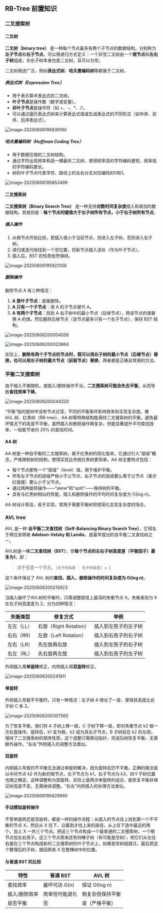 ## RB-Tree 前置知识

### 二叉搜索树

#### 二叉树

**二叉树（binary tree）** 是一种每个节点最多有两个子节点的数据结构，分别称为**左子节点**和**右子节点**。可以用递归方式定义：一个非空二叉树由一个**根节点**和**左右子树**组成，左右子树本身也是二叉树，且可以为空。

二叉树用途广泛，例如**表达式树**、**哈夫曼编码树**等都属于二叉树。

##### 表达式树（Expression Tree）

- 用于表示算术表达式的二叉树。
- **叶子节点**是操作数（数字或变量）。
- **非叶子节点**是操作符（如 +、-、*、/）。
- 可以通过遍历表达式树来计算表达式值或生成表达式的不同形式（如中序、前序、后序表达式）。

![image-20250806195839180](./RB-Tree前置知识.assets/image-20250806195839180.png)

##### 哈夫曼编码树（Huffman Coding Tree）

- 用于数据压缩的二叉树结构。
- 通过字符出现频率构造一棵最优二叉树，使得频率高的字符编码更短，频率低的字符编码更长。
- 树的叶子节点代表字符，路径上的左右分支对应编码的0和1。

![image-20250806195853499](./RB-Tree前置知识.assets/image-20250806195853499.png)

#### 二叉搜索树

**二叉搜索树（Binary Search Tree）** 是一种支持**对数时间复杂度**插入和查找的数据结构。其规则是：**每个节点的键值大于左子树所有节点，小于右子树所有节点**。

##### 插入操作

1. 从根节点开始比较，若插入值小于当前节点，则进入左子树，否则进入右子树。
2. 递归或迭代地找到一个空位置，将新节点插入该处（作为叶子节点）。
3. 插入后，BST 的性质依然保持。

![image-20250806195923106](./RB-Tree前置知识.assets/image-20250806195923106.png)

##### 删除操作

删除节点 A 有三种情况：

1. **A 是叶子节点**：直接删除。
2. **A 只有一个子节点**：用 A 的子节点替代 A。
3. **A 有两个子节点**：找到 A 右子树中的最小节点（后继节点），用该节点的值替换 A 的值，然后删除后继节点（该节点最多只有一个右子节点），保持 BST 结构。

![image-20250806200004056](./RB-Tree前置知识.assets/image-20250806200004056.png)

![image-20250806200023864](./RB-Tree前置知识.assets/image-20250806200023864.png)

实际上，**删除有两个子节点的节点时，既可以用右子树的最小节点（后继节点）替换，也可以用左子树的最大节点（前驱节点）替换**，两者都是正确且常用的方法。

### 平衡二叉搜索树

由于输入不够随机，或插入/删除操作不当，**二叉搜索树可能会失去平衡**，从而导致**查找效率下降**。

![image-20250806200044320](./RB-Tree前置知识.assets/image-20250806200044320.png)

“平衡”指的是树中没有节点过深，不同的平衡条件影响效率和实现复杂度。像 AVL 树、红黑树（RB-tree）、AA 树等特殊结构能保持二叉搜索树的平衡，避免最坏情况下的高度不平衡。虽然插入和删除操作稍复杂，但能显著提升平均查找效率，一般能节省约 25% 的查找时间。

#### AA 树

AA 树是一种自平衡的二叉搜索树，属于红黑树的简化版本。它通过引入“层级”概念，严格限制树的结构，使得实现比传统红黑树更简单。AA 树主要特点包括：

- 每个节点都有一个“层级”（level）值，用于维护平衡。
- 所有左子节点的层级严格小于父节点，右子节点的层级要么等于父节点（表示红链接）要么小于父节点。
- 通过两种旋转操作——“skew”和“split”——保持树的平衡。
- 具有与红黑树相似的性能，插入和删除操作的平均时间复杂度为 O(log n)。

AA 树设计简洁，易于实现，常用于需要平衡树但想简化实现复杂度的场合。

### AVL tree

AVL 是一种 **自平衡二叉查找树（Self-Balancing Binary Search Tree）**，它得名于两位发明者 **Adelson-Velsky 和 Landis**，是最早提出的自平衡二叉查找树之一。

AVL树是一棵**二叉查找树（BST）**，但**每个节点的左右子树高度差（平衡因子）最多为1**，即：

> 对于任意一个节点，`|左子树高度 - 右子树高度| ≤ 1`

这个条件保证了 AVL 树的**查找、插入、删除操作的时间复杂度为 O(log n)**。

![image-20250806200215923](./RB-Tree前置知识.assets/image-20250806200215923.png)

当插入破坏了AVL树的平衡时，只需调整路径上最深的失衡节点 X。失衡表现为 X 左右子树高度差为 2，分为四种情况：

| 失衡类型   | 修复方式               | 举例                 |
| ---------- | ---------------------- | -------------------- |
| 左左（LL） | 右旋（Right Rotation） | 插入到左孩子的左子树 |
| 右右（RR） | 左旋（Left Rotation）  | 插入到右孩子的右子树 |
| 左右（LR） | 先左旋再右旋           | 插入到左孩子的右子树 |
| 右左（RL） | 先右旋再左旋           | 插入到右孩子的左子树 |

外侧插入用**单旋转**修正，内侧插入用**双旋转**修正。

![image-20250806200241911](./RB-Tree前置知识.assets/image-20250806200241911.png)

#### 单旋转

外侧插入导致不平衡时，只有一种情况：左子树 A 增长了一层，使得其高度比右子树 C 多 2。

![image-20250806200307565](./RB-Tree前置知识.assets/image-20250806200307565.png)

为了恢复平衡，我们将 A 子树上移一层，C 子树下移一层，即对失衡节点 k2 做一次右旋操作。旋转后，k1 变为根，k2 成为其右子节点，B 子树挂在 k2 的左侧，保持了二叉搜索树的顺序性质。这个调整只需移动指针，完成后树恢复平衡，无需额外操作。“右右”外侧插入的调整方法类似。

#### 双旋转

内侧插入导致的不平衡无法通过单旋转解决，因为旋转后仍不平衡。正确的做法是以中间节点 k2 作为新的根节点，左子节点为 k1，右子节点为 k3，四个子树位置也随之确定。这种调整称为双旋转，实际上是两次单旋转的组合，能恢复平衡并保证树高度不变，无需继续调整。“右左”内侧插入的处理方法类似。

![image-20250806195629985](./RB-Tree前置知识.assets/image-20250806195629985.png)

#### 手动模拟旋转操作

不管单旋转还是双旋转，都是一样的操作流程：从插入的节点往上找到第一个不平衡的节点 X，然后从 X 往下，沿着刚才找上来的路径，从上往下选中最近的两个，加上 X 一共三个节点。把这三个节点构成一个最普通的二叉搜索树，一个根节点加左右孩子。这三个节点原来还有四棵子树（有可能是空树），把它们从左往右接在三个节点构成新的二叉搜索树的叶子节点上，如果是空树就跳过。最后把这个整理后的子树，接回原来 X 在整棵树中的位置。

#### 与普通 BST 的比较

| 特性          | 普通 BST       | AVL 树           |
| ------------- | -------------- | ---------------- |
| 查找效率      | 最坏可达 O(n)  | 保证 O(log n)    |
| 插入/删除效率 | 简单但可能退化 | 稍复杂但保持平衡 |
| 是否平衡      | 否             | 是（严格平衡）   |